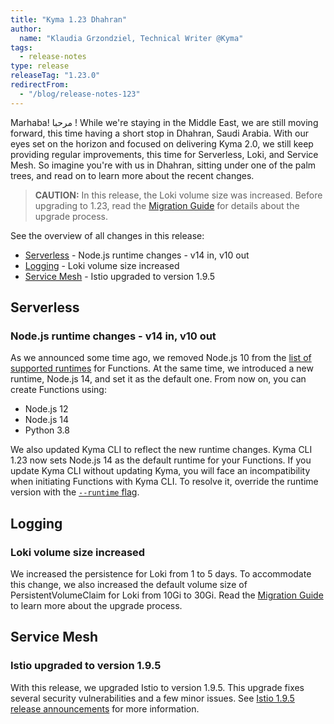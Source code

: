 ```yaml
---
title: "Kyma 1.23 Dhahran"
author:
  name: "Klaudia Grzondziel, Technical Writer @Kyma"
tags:
  - release-notes
type: release
releaseTag: "1.23.0"
redirectFrom:
  - "/blog/release-notes-123"
---
```


Marhaba! مرحبا !
While we're staying in the Middle East, we are still moving forward, this time having a short stop in Dhahran, Saudi Arabia. With our eyes set on the horizon and focused on delivering Kyma 2.0, we still keep providing regular improvements, this time for Serverless, Loki, and Service Mesh. So imagine you're with us in Dhahran, sitting under one of the palm trees, and read on to learn more about the recent changes.

<!-- overview -->

> **CAUTION:** In this release, the Loki volume size was increased. Before upgrading to 1.23, read the [Migration Guide](https://github.com/kyma-project/kyma/blob/release-1.23/docs/migration-guides/1.22-1.23.md) for details about the upgrade process.

See the overview of all changes in this release:

- [Serverless](#serverless) - Node.js runtime changes - v14 in, v10 out
- [Logging](#logging) - Loki volume size increased
- [Service Mesh](#service-mesh) - Istio upgraded to version 1.9.5

## Serverless  

### Node.js runtime changes - v14 in, v10 out

As we announced some time ago, we removed Node.js 10 from the [list of supported runtimes](https://kyma-project.io/docs/1.23/components/serverless/#details-runtimes) for Functions. At the same time, we introduced a new runtime, Node.js 14, and set it as the default one. From now on, you can create Functions using:
- Node.js 12
- Node.js 14
- Python 3.8

We also updated Kyma CLI to reflect the new runtime changes. Kyma CLI 1.23 now sets Node.js 14 as the default runtime for your Functions. If you update Kyma CLI without updating Kyma, you will face an incompatibility when initiating Functions with Kyma CLI. To resolve it, override the runtime version with the [`--runtime` flag](https://kyma-project.io/docs/1.23/cli/commands/#kyma-init-function-kyma-init-function).

## Logging

### Loki volume size increased

We increased the persistence for Loki from 1 to 5 days. To accommodate this change, we also increased the default volume size of PersistentVolumeClaim for Loki from 10Gi to 30Gi. Read the [Migration Guide](https://github.com/kyma-project/kyma/blob/release-1.23/docs/migration-guides/1.22-1.23.md) to learn more about the upgrade process.

## Service Mesh

### Istio upgraded to version 1.9.5

With this release, we upgraded Istio to version 1.9.5. This upgrade fixes several security vulnerabilities and a few minor issues. See [Istio 1.9.5 release announcements](https://istio.io/latest/news/releases/1.9.x/announcing-1.9.5/) for more information.
